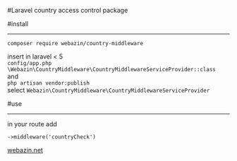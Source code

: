 #Laravel country access control package

#install
<hr/>

`composer require webazin/country-middleware`

insert in laravel < 5
<br>
`config/app.php`
`\Webazin\CountryMiddleware\CountryMiddlewareServiceProvider::class`
<br>
and 
<br>
`php artisan vendor:publish`
<br>
select `Webazin\CountryMiddleware\CountryMiddlewareServiceProvider`

#use
<hr/>
in your route add 

`->middleware('countryCheck')`


[webazin.net]('https://webazin.net')
